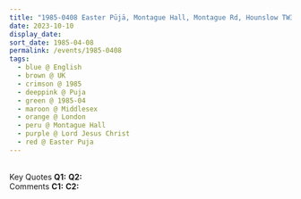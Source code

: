 ```yaml
---
title: "1985-0408 Easter Pūjā, Montague Hall, Montague Rd, Hounslow TW3 1LD (Outer London), Middlesex, UK"
date: 2023-10-10
display_date: 
sort_date: 1985-04-08
permalink: /events/1985-0408
tags:
  - blue @ English
  - brown @ UK
  - crimson @ 1985
  - deeppink @ Puja
  - green @ 1985-04
  - maroon @ Middlesex
  - orange @ London
  - peru @ Montague Hall
  - purple @ Lord Jesus Christ
  - red @ Easter Puja
---
```


<br>

<wave-list>
  <list-title color="DarkSeaGreen" width="55">Key Quotes</list-title>
  <list-item color="BlanchedAlmond" width="280"><b>Q1:</b> <i></i></list-item>
  <list-item color="Lavender" width="280"><b>Q2:</b> <i></i></list-item>
</wave-list>

<br>

<wave-list>
  <list-title color="DarkSeaGreen" width="55">Comments</list-title>
  <list-item color="BlanchedAlmond" width="280"><b>C1:</b> <i></i></list-item>
  <list-item color="Lavender" width="280"><b>C2:</b> <i></i></list-item>
</wave-list>